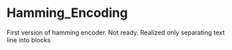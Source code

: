 # Hamming_Encoding
First version of hamming encoder. Not ready. Realized only separating text line into blocks
